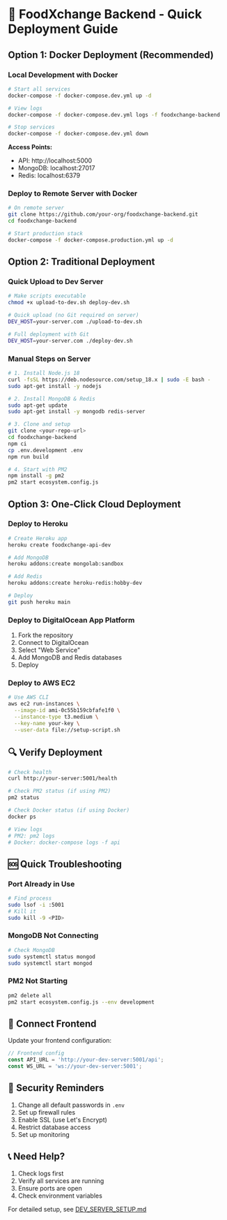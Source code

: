 # 🚀 FoodXchange Backend - Quick Deployment Guide

## Option 1: Docker Deployment (Recommended)

### Local Development with Docker

```bash
# Start all services
docker-compose -f docker-compose.dev.yml up -d

# View logs
docker-compose -f docker-compose.dev.yml logs -f foodxchange-backend

# Stop services
docker-compose -f docker-compose.dev.yml down
```

**Access Points:**
- API: http://localhost:5000
- MongoDB: localhost:27017
- Redis: localhost:6379

### Deploy to Remote Server with Docker

```bash
# On remote server
git clone https://github.com/your-org/foodxchange-backend.git
cd foodxchange-backend

# Start production stack
docker-compose -f docker-compose.production.yml up -d
```

## Option 2: Traditional Deployment

### Quick Upload to Dev Server

```bash
# Make scripts executable
chmod +x upload-to-dev.sh deploy-dev.sh

# Quick upload (no Git required on server)
DEV_HOST=your-server.com ./upload-to-dev.sh

# Full deployment with Git
DEV_HOST=your-server.com ./deploy-dev.sh
```

### Manual Steps on Server

```bash
# 1. Install Node.js 18
curl -fsSL https://deb.nodesource.com/setup_18.x | sudo -E bash -
sudo apt-get install -y nodejs

# 2. Install MongoDB & Redis
sudo apt-get update
sudo apt-get install -y mongodb redis-server

# 3. Clone and setup
git clone <your-repo-url>
cd foodxchange-backend
npm ci
cp .env.development .env
npm run build

# 4. Start with PM2
npm install -g pm2
pm2 start ecosystem.config.js
```

## Option 3: One-Click Cloud Deployment

### Deploy to Heroku

```bash
# Create Heroku app
heroku create foodxchange-api-dev

# Add MongoDB
heroku addons:create mongolab:sandbox

# Add Redis
heroku addons:create heroku-redis:hobby-dev

# Deploy
git push heroku main
```

### Deploy to DigitalOcean App Platform

1. Fork the repository
2. Connect to DigitalOcean
3. Select "Web Service"
4. Add MongoDB and Redis databases
5. Deploy

### Deploy to AWS EC2

```bash
# Use AWS CLI
aws ec2 run-instances \
  --image-id ami-0c55b159cbfafe1f0 \
  --instance-type t3.medium \
  --key-name your-key \
  --user-data file://setup-script.sh
```

## 🔍 Verify Deployment

```bash
# Check health
curl http://your-server:5001/health

# Check PM2 status (if using PM2)
pm2 status

# Check Docker status (if using Docker)
docker ps

# View logs
# PM2: pm2 logs
# Docker: docker-compose logs -f api
```

## 🆘 Quick Troubleshooting

### Port Already in Use
```bash
# Find process
sudo lsof -i :5001
# Kill it
sudo kill -9 <PID>
```

### MongoDB Not Connecting
```bash
# Check MongoDB
sudo systemctl status mongod
sudo systemctl start mongod
```

### PM2 Not Starting
```bash
pm2 delete all
pm2 start ecosystem.config.js --env development
```

## 📱 Connect Frontend

Update your frontend configuration:

```javascript
// Frontend config
const API_URL = 'http://your-dev-server:5001/api';
const WS_URL = 'ws://your-dev-server:5001';
```

## 🔐 Security Reminders

1. Change all default passwords in `.env`
2. Set up firewall rules
3. Enable SSL (use Let's Encrypt)
4. Restrict database access
5. Set up monitoring

## 📞 Need Help?

1. Check logs first
2. Verify all services are running
3. Ensure ports are open
4. Check environment variables

For detailed setup, see [DEV_SERVER_SETUP.md](./DEV_SERVER_SETUP.md)